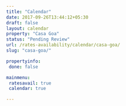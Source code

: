 ```yaml
---
title: "Calendar"
date: 2017-09-26T13:44:12+05:30
draft: false
layout: calendar
property: "Casa Goa"
status: "Pending Review"
url: /rates-availability/calendar/casa-goa/
slug: "casa-goa/"

propertyinfo:
 done: false

mainmenu:
 ratesavail: true
 calendar: true

---
```


